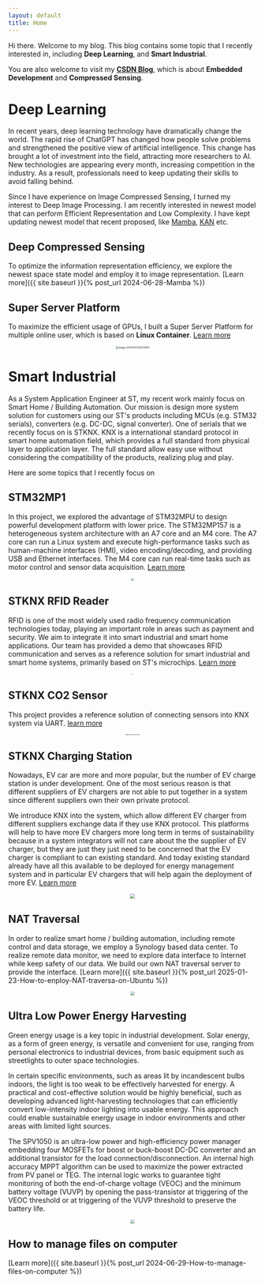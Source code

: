 ```yaml
---
layout: default
title: Home
---
```




Hi there. Welcome to my blog. This blog contains some topic that I recently interested in, including **Deep Learning**, and **Smart Industrial**.

You are also welcome to visit my [**CSDN Blog**](https://dwgan.blog.csdn.net/), which is about **Embedded Development**  and **Compressed Sensing**.



# **Deep Learning**

In recent years, deep learning technology have dramatically change the world. The rapid rise of ChatGPT has changed how people solve problems and strengthened the positive view of artificial intelligence. This change has brought a lot of investment into the field, attracting more researchers to AI. New technologies are appearing every month, increasing competition in the industry. As a result, professionals need to keep updating their skills to avoid falling behind.

Since I have experience on Image Compressed Sensing, I turned my interest to Deep Image Processing. I am recently interested in newest model that can perform Efficient Representation and Low Complexity. I have kept updating newest model that recent proposed, like [Mamba](https://arxiv.org/abs/2312.00752), [KAN](https://arxiv.org/abs/2404.19756) etc.



## Deep Compressed Sensing

To optimize the information representation efficiency, we explore the newest space state model and employ it to image representation. [Learn more]({{ site.baseurl }}{% post_url 2024-06-28-Mamba %})





## Super Server Platform

To maximize the efficient usage of GPUs, I built a Super Server Platform for multiple online user, which is based on **Linux Container**. [Learn more](https://dwgan.github.io/super-server-platform/)

<p align="center">
	<img src="https://cdn.jsdelivr.net/gh/dwgan/PicGo/img/202406211933798.png" alt="image-20240117221213953" style="zoom:35%;" />
</p>




# **Smart Industrial**

As a System Application Engineer at ST, my recent work mainly focus on Smart Home / Building Automation. Our mission is design more system solution for customers using our ST's products including MCUs (e.g. STM32 serials), converters (e.g. DC-DC, signal converter). One of serials that we recently focus on is STKNX. KNX is a international standard protocol in smart home automation field, which provides a full standard from physical layer to application layer. The full standard allow easy use without considering the compatibility of the products, realizing plug and play.

Here are some topics that I recently focus on



## STM32MP1

In this project, we explored the advantage of STM32MPU to design powerful development platform with lower price. The STM32MP157 is a heterogeneous system architecture with an A7 core and an M4 core. The A7 core can run a Linux system and execute high-performance tasks such as human-machine interfaces (HMI), video encoding/decoding, and providing USB and Ethernet interfaces. The M4 core can run real-time tasks such as motor control and sensor data acquisition. [Learn more](https://www.st.com/en/microcontrollers-microprocessors/stm32-arm-cortex-mpus.html)

<p align="center">
  <img src="https://cdn.jsdelivr.net/gh/dwgan/PicGo/img/202409210037469.png" style="zoom: 33%;" />
</p>


## STKNX RFID Reader

RFID is one of the most widely used radio frequency communication technologies today, playing an important role in areas such as payment and security. We aim to integrate it into smart industrial and smart home applications. Our team has provided a demo that showcases RFID communication and serves as a reference solution for smart industrial and smart home systems, primarily based on ST's microchips. [Learn more](https://github.com/dwgan/STKNX-RFID-Reader)

<p align="center">
  <img src="https://cdn.jsdelivr.net/gh/dwgan/PicGo/img/image-20240628185032085.png" style="zoom: 18%;" />
</p>


## STKNX CO2 Sensor

This project provides a reference solution of connecting sensors into KNX system via UART. [learn more](https://github.com/dwgan/STKNX_CO2Sensor)

<p align="center">
	<img src="https://cdn.jsdelivr.net/gh/dwgan/PicGo/img/image-20240628185247365.png" alt="image-20240117221213953" style="zoom:15%;" />
</p>



## STKNX Charging Station

Nowadays, EV car are more and more popular, but the number of EV charge station is under development. One of the most serious reason is that different suppliers of EV chargers are not able to put together in a system since different suppliers own their own private protocol. 

We introduce KNX into the system, which allow different EV charger from different suppliers exchange data if they use KNX protocol. This platforms  will help to have more EV chargers more long term in terms of sustainability because in a system integrators will not care about the the supplier of EV charger, but they are just they just need to be concerned that the EV charger is compliant to can existing standard. And today existing standard already have all this available to be deployed for energy management system and in particular EV chargers that will help again the deployment of more EV. [Learn more](https://github.com/dwgan/STKNX_ChargeStation)

<p align="center">
  <img src="https://cdn.jsdelivr.net/gh/dwgan/PicGo/img/image-20240711175747573.png" style="zoom: 60%;" />
</p>


## NAT Traversal

In order to realize smart home / building automation, including remote control and data storage, we employ a Synology based data center. To realize remote data monitor, we need to explore data interface to Internet while keep safety of our data. We build our own NAT traversal server to provide the interface. [Learn more]({{ site.baseurl }}{% post_url 2025-01-23-How-to-enploy-NAT-traversa-on-Ubuntu %})

<p align="center">
  <img src="https://cdn.jsdelivr.net/gh/dwgan/PicGo/img/202409210040470.png" style="zoom: 50%;" />
</p>


## Ultra Low Power Energy Harvesting

Green energy usage is a key topic in industrial development. Solar energy, as a form of green energy, is versatile and convenient for use, ranging from personal electronics to industrial devices, from basic equipment such as streetlights to outer space technologies.

In certain specific environments, such as areas lit by incandescent bulbs indoors, the light is too weak to be effectively harvested for energy. A practical and cost-effective solution would be highly beneficial, such as developing advanced light-harvesting technologies that can efficiently convert low-intensity indoor lighting into usable energy. This approach could enable sustainable energy usage in indoor environments and other areas with limited light sources.

The SPV1050 is an ultra-low power and high-efficiency power manager embedding four MOSFETs for boost or buck-boost DC-DC converter and an additional transistor for the load connection/disconnection. An internal high accuracy MPPT algorithm can be used to maximize the power extracted from PV panel or TEG. The internal logic works to guarantee tight monitoring of both the end-of-charge voltage (VEOC) and the minimum battery voltage (VUVP) by opening the pass-transistor at triggering of the VEOC threshold or at triggering of the VUVP threshold to preserve the battery life.

<p align="center">
  <img src="https://cdn.jsdelivr.net/gh/dwgan/PicGo/img/image-20240924145737780.png" style="zoom: 50%;" />
</p>



## How to manage files on computer

[Learn more]({{ site.baseurl }}{% post_url 2024-06-29-How-to-manage-files-on-computer %})


